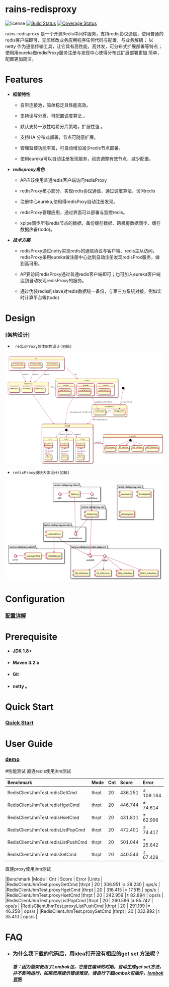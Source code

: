 rains-redisproxy
================
![license](https://img.shields.io/badge/license-Apache--2.0-green.svg)
[![Build Status](https://travis-ci.org/hugoDD/rains-redisproxy.svg?branch=master)](https://travis-ci.org/hugoDD/rains-redisproxy)
[![Coverage Status](https://coveralls.io/repos/github/hugoDD/rains-redisproxy/badge.svg?branch=master)](https://coveralls.io/github/hugoDD/rains-redisproxy?branch=master)

rains-redisproxy 是一个开源Redis中间件服务，支持redis协议通信，使用普通的redis客户端即可，无须修改业务应用程序任何代码与配置，与业务解耦；
以netty 作为通信传输工具，让它具有高性能，高并发，可分布式扩展部署等特点；使用用eureka做redisProxy服务注册与发现中心使得分布式扩展部署更加
简单，配置更加简洁。

 # Features

  * **框架特性**
 
      * 自带连接池，简单稳定且性能高效。

      * 支持读写分离，可配置调度算法 。

      * 默认支持一致性哈希分片策略，扩展性强 。

      * 支持HA 分布式部署，节点可随意扩展。

      * 管理监控功能丰富，可自动增加减少redis节点部署。

      * 使用eureka可以自动注册发现服务，动态调整有效节点，减少配置。


 * ***redisproxy角色***

   * AP应该使用普通redis客户端访问redisProxy

   * redisProxy核心部分，实现redis协议通信，通过调度算法，访问redis

   * 注册中心eureka,使用得redisPoxy自动注册发现。
   
   * redisProxy管理应用，通过界面可以部署与监控redis。
   
    * xpipe同步所有redis节点的数据，备份缓存数据、跨机房数据同步、缓存数据热备(todo)。

 * ***技术方案***

   * redisProxy通过netty实现redis的通信协议与客户端、redis主从访问，redisProxy采用eureka做注册中心达到自动注册发现redisProx服务，做到高可用。

   * AP要访问redisProxy通过普通redis客户端即可；也可加入eureka客户端达到自动发现redisProxy的服务。
   
   * 通过伪装redis的slave对redis数据统一备份，与第三方系统对接，例如实时计算平台等(todo)


# Design
 ### [架构设计]
 *      redisProxy总体架构设计(初稿)
 ![](./doc/design/rains_redisProxy.png)
  *     redisProxy模块大体设计(初稿)
 ![](./doc/design/rains_redisProxyComponent.svg)

#   Configuration

  ###  [配置详解](https://github.com/hugoDD/rains-redisproxy/wiki/configuration%EF%BC%88%E9%85%8D%E7%BD%AE%E8%AF%A6%E8%A7%A3%EF%BC%89)


# Prerequisite

  *   #### JDK 1.8+

  *   #### Maven 3.2.x

  *   #### Git

  *   ####  netty 。

# Quick Start

 ### [Quick Start](https://github.com/hugoDD/rains-redisproxy/wiki/QuickStart)

  

# User Guide

###  [demo](https://github.com/hugoDD/rains-redisproxy/wiki/demo)


#性能测试
 直连redis使用jhm测试

| Benchmark                           |  Mode  | Cnt |   Score |     Error  | Units |
| :-                                  | :-     | :-  | :-       | :-        | :-    |  
| RedisClientJhmTest.redisGetCmd      |  thrpt |  20 | 436.251 | ± 109.164 | ops/s |
| RedisClientJhmTest.redisHgetCmd     |  thrpt |  20 | 446.744 | ±  74.614 | ops/s |
| RedisClientJhmTest.redisHsetCmd     |  thrpt |  20 | 431.811 | ±  62.996 | ops/s |
| RedisClientJhmTest.redisListPopCmd  |  thrpt |  20 | 472.401 | ±  74.417 | ops/s |
| RedisClientJhmTest.redisListPushCmd | thrpt  | 20  | 501.044 | ±  25.642 | ops/s |
| RedisClientJhmTest.redisSetCmd      | thrpt  | 20  | 440.543 | ±  67.428 | ops/s |  


直连proxy使用jhm测试

|Benchmark                            |Mode   | Cnt  |  Score  |  Error   |Units |
|RedisClientJhmTest.proxyGetCmd       |thrpt   | 20  | 306.951 |± 38.230 | ops/s |
|RedisClientJhmTest.proxyHgetCmd      |thrpt   | 20  | 316.415 |± 17.515 | ops/s |
|RedisClientJhmTest.proxyHsetCmd      |thrpt   | 20  | 242.959 |± 82.894 | ops/s |
|RedisClientJhmTest.proxyListPopCmd   |thrpt   | 20  | 260.596 |± 85.742 | ops/s |
|RedisClientJhmTest.proxyListPushCmd  |thrpt   | 20  | 291.199 |± 46.258 | ops/s |
|RedisClientJhmTest.proxySetCmd       |thrpt   | 20  | 332.892 |± 35.410 | ops/s |


# FAQ

* ### 为什么我下载的代码后，用idea打开没有相应的get set 方法呢？
   ##### 答：因为框架使用了Lombok包，它是在编译的时期，自动生成get set方法，并不影响运行，如果觉得提示错误难受，请自行下载lombok包插件，[lombok官网](http://projectlombok.org/)



